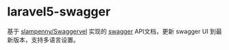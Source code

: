# laravel5-swagger

基于 [slampenny/Swaggervel](https://github.com/slampenny/Swaggervel) 实现的 [swagger](http://swagger.io/) API文档，更新 swagger UI 到最新版本，支持多语言设置。
